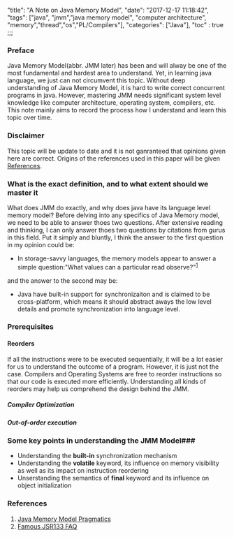 "title": "A Note on Java Memory Model",
"date": "2017-12-17 11:18:42",
"tags": ["java", "jmm","java memory model", "computer architecture", "memory","thread","os","PL/Compilers"],
"categories": ["Java"],
"toc" : true
;;;



### Preface 
Java Memory Model(abbr. JMM later) has been and will alway be one of the most fundamental and hardest area to understand. Yet, in learning java language, we just can not circumvent this topic. Without deep understanding of Java Memory Model, it is hard to write correct concurrent programs in java. <!-- more -->However, mastering JMM needs significant system level knowledge like computer architecture, operating system, compilers, etc. This note mainly aims to record the process how I understand and learn this topic over time. 

### Disclaimer
This topic will be update to date and it is not ganranteed that opinions given here are correct. Origins of the references used in this paper will be given [References](#references). 


### What is the exact definition, and to what extent should we master it
What does JMM do exactly, and why does java have its language level memory model? Before delving into any specifics of Java Memory model, we need to be able to answer thoes two questions. After extensive reading and thinking, I can only answer thoes two questions by citations from gurus in this field. Put it simply and bluntly, I think the answer to the first question in my opinion could be:

* In storage-savvy languages, the memory models appear to answer a simple question:"What values can a particular read observe?"<sup>[1](#ref-1)</sup>

and the answer to the second may be:

* Java have built-in support for synchronizaiton and is claimed to be cross-platform, which means it should abstract aways the low level details and promote synchronization into language level.

### Prerequisites
#### Reorders
If all the instructions were to be executed sequentially, it will be a lot easier for us to understand the outcome of a program. However, it is just not the case. Compilers and Operating Systems are free to reorder instructions so that our code is executed more efficiently. Understanding all kinds of reorders may help us comprehend the design behind the JMM. 

##### Compiler Optimization
##### Out-of-order execution








### Some key points in understanding the JMM Model###
* Understanding the **built-in** synchronization mechanism
* Understanding the **volatile** keyword, its influence on memory visibility as well as its impact on instruction reordering
* Unserstanding the semantics of **final** keyword and its influence on object initialization








<a name="references"></a>
### References
1. <a name="ref-1" href="https://shipilev.net/blog/2014/jmm-pragmatics/">Java Memory Model Pragmatics</a>
2. <a name="ref-2" href="http://www.cs.umd.edu/~pugh/java/memoryModel/jsr-133-faq.html">Famous JSR133 FAQ</a>

